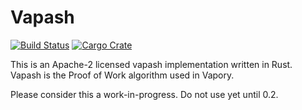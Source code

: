 # Vapash

[![Build Status](https://travis-ci.org/rust-vapory/vapash.svg?branch=master)](https://travis-ci.org/sorpaas/ethash-rs) [![Cargo Crate](https://img.shields.io/crates/v/vapash.svg)](https://crates.io/crates/vapash)

This is an Apache-2 licensed vapash implementation written in Rust. Vapash is the Proof of Work algorithm used in Vapory.

Please consider this a work-in-progress. Do not use yet until 0.2.
